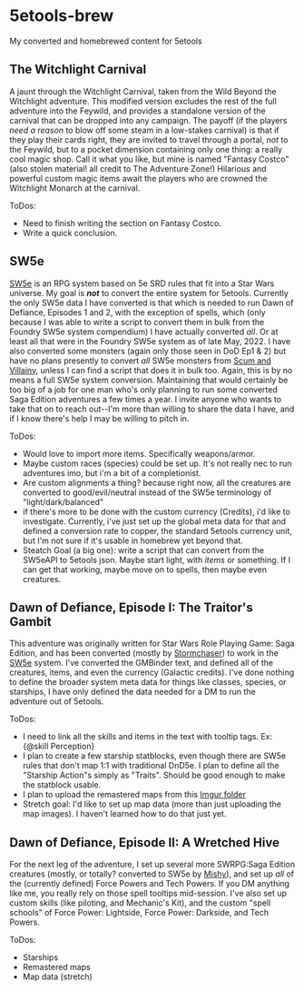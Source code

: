 # 5etools-brew
My converted and homebrewed content for 5etools

## The Witchlight Carnival

A jaunt through the Witchlight Carnival, taken from the Wild Beyond the Witchlight adventure. This modified version excludes the rest of the full adventure into the Feywild, and provides a standalone version of the carnival that can be dropped into any campaign.  The payoff (if the players *need a reason* to blow off some steam in a low-stakes carnival) is that if they play their cards right, they are invited to travel through a portal, *not* to the Feywild, but to a pocket dimension containing only one thing: a really cool magic shop.  Call it what you like, but mine is named "Fantasy Costco"  (also stolen material! all credit to The Adventure Zone!) Hilarious and powerful custom magic items await the players who are crowned the Witchlight Monarch at the carnival.

ToDos:
- Need to finish writing the section on Fantasy Costco.
- Write a quick conclusion.

## SW5e

 [SW5e](https://SW5e.com) is an RPG system based on 5e SRD rules that fit into a Star Wars universe. My goal is ***not*** to convert the entire system for 5etools. Currently the only SW5e data I have converted is that which is needed to run Dawn of Defiance, Episodes 1 and 2, with the exception of spells, which (only because I was able to write a script to convert them in bulk from the Foundry SW5e system compendium) I have actually converted *all*.  Or at least all that were in the Foundry SW5e system as of late May, 2022.  I have also converted some monsters (again only those seen in DoD Ep1 & 2) but have no plans presently to convert *all* SW5e monsters from [Scum and Villainy](https://sw5e.com/rules/snv), unless I can find a script that does it in bulk too.  Again, this is by no means a full SW5e system conversion.  Maintaining that would certainly be too big of a job for one man who's only planning to run some converted Saga Edition adventures a few times a year.  I invite anyone who wants to take that on to reach out--I'm more than willing to share the data I have, and if I know there's help I may be willing to pitch in.

ToDos:
- Would love to import more items. Specifically weapons/armor.
- Maybe custom races (species) could be set up.  It's not really nec to run adventures imo, but i'm a bit of a completionist.
- Are custom alignments a thing?  because right now, all the creatures are converted to good/evil/neutral instead of the SW5e terminology of "light/dark/balanced"
- if there's more to be done with the custom currency (Credits), i'd like to investigate.  Currently, i've just set up the global meta data for that and defined a conversion rate to copper, the standard 5etools currency unit, but I'm not sure if it's usable in homebrew yet beyond that.
- Steatch Goal (a big one): write a script that can convert from the SW5eAPI to 5etools json.  Maybe start light, with *items* or something.  If I can get that working, maybe move on to spells, then maybe even creatures.

## Dawn of Defiance, Episode I: The Traitor's Gambit

This adventure was originally written for Star Wars Role Playing Game: Saga Edition, and has been converted (mostly by [Stormchaser](https://www.gmbinder.com/profile/stormchaser)) to work in the [SW5e](https://SW5e.com) system.  I've converted the GMBinder text, and defined all of the creatures, items, and even the currency (Galactic credits).  I've done nothing to define the broader system meta data for things like classes, species, or starships, I have only defined the data needed for a DM to run the adventure out of 5etools.

ToDos:
- I need to link all the skills and items in the text with tooltip tags.  Ex: {@skill Perception}
- I plan to create a few starship statblocks, even though there are SW5e rules that don't map 1:1 with traditional DnD5e. I plan to define all the "Starship Action"s simply as "Traits".  Should be good enough to make the statblock usable.
- I plan to upload the remastered maps from this [Imgur folder](https://imgur.com/user/peterptero)
- Stretch goal: I'd like to set up map data (more than just uploading the map images). I haven't learned how to do that just yet.

## Dawn of Defiance, Episode II: A Wretched Hive

For the next leg of the adventure, I set up several more SWRPG:Saga Edition creatures (mostly, or totally? converted to SW5e by [Mishy](https://www.gmbinder.com/profile/mishy)), and set up *all* of the (currently defined) Force Powers and Tech Powers.  If you DM anything like me, you really rely on those spell tooltips mid-session.  I've also set up custom skills (like piloting, and Mechanic's Kit), and the custom "spell schools" of Force Power: Lightside, Force Power: Darkside, and Tech Powers.

ToDos:
- Starships
- Remastered maps
- Map data (stretch)
